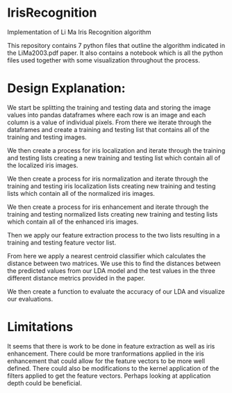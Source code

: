 # IrisRecognition
Implementation of Li Ma Iris Recognition algorithm

This repository contains 7 python files that outline the algorithm indicated in the LiMa2003.pdf paper. It also contains a notebook which is all the python files used together with some visualization throughout the process.

# Design Explanation:

We start be splitting the training and testing data and storing the image values into pandas dataframes where each row is an image and each column is a value of individual pixels. From there we iterate through the dataframes and create a training and testing list that contains all of the training and testing images. 

We then create a process for iris localization and iterate through the training and testing lists creating a new training and testing list which contain all of the localized iris images.

We then create a process for iris normalization and iterate through the training and testing iris localization lists creating new training and testing lists which contain all of the normalized iris images.

We then create a process for iris enhancement and iterate through the training and testing normalized lists creating new training and testing lists which contain all of the enhanced iris images.

Then we apply our feature extraction process to the two lists resulting in a training and testing feature vector list.

From here we apply a nearest centroid classifier which calculates the distance between two matrices. We use this to find the distances between the predicted values from our LDA model and the test values in the three different distance metrics provided in the paper.

We then create a function to evaluate the accuracy of our LDA and visualize our evaluations.

# Limitations 

It seems that there is work to be done in feature extraction as well as iris enhancement. There could be more tranformations applied in the iris enhancement that could allow for the feature vectors to be more well defined. There could also be modifications to the kernel application of the filters applied to get the feature vectors. Perhaps looking at application depth could be beneficial.
